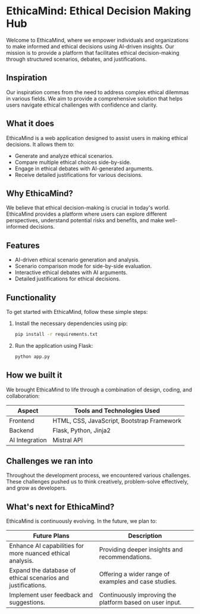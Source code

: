 # EthicaMind: Ethical Decision Making Hub

Welcome to EthicaMind, where we empower individuals and organizations to make informed and ethical decisions using AI-driven insights. Our mission is to provide a platform that facilitates ethical decision-making through structured scenarios, debates, and justifications.

## Inspiration

Our inspiration comes from the need to address complex ethical dilemmas in various fields. We aim to provide a comprehensive solution that helps users navigate ethical challenges with confidence and clarity.

## What it does

EthicaMind is a web application designed to assist users in making ethical decisions. It allows them to:

- Generate and analyze ethical scenarios.
- Compare multiple ethical choices side-by-side.
- Engage in ethical debates with AI-generated arguments.
- Receive detailed justifications for various decisions.

## Why EthicaMind?

We believe that ethical decision-making is crucial in today's world. EthicaMind provides a platform where users can explore different perspectives, understand potential risks and benefits, and make well-informed decisions.

## Features

- AI-driven ethical scenario generation and analysis.
- Scenario comparison mode for side-by-side evaluation.
- Interactive ethical debates with AI arguments.
- Detailed justifications for ethical decisions.

## Functionality

To get started with EthicaMind, follow these simple steps:

1. Install the necessary dependencies using pip:
   ```bash
   pip install -r requirements.txt
   ```

2. Run the application using Flask:
   ```bash
   python app.py
   ```

## How we built it

We brought EthicaMind to life through a combination of design, coding, and collaboration:

| Aspect        | Tools and Technologies Used                 |
|---------------|--------------------------------------------|
| Frontend      | HTML, CSS, JavaScript, Bootstrap Framework |
| Backend       | Flask, Python, Jinja2                      |
| AI Integration| Mistral API                                 |

## Challenges we ran into

Throughout the development process, we encountered various challenges. These challenges pushed us to think creatively, problem-solve effectively, and grow as developers.

## What's next for EthicaMind?

EthicaMind is continuously evolving. In the future, we plan to:

| Future Plans                                       | Description                                |
|-----------------------------------------------------|--------------------------------------------|
| Enhance AI capabilities for more nuanced ethical analysis. | Providing deeper insights and recommendations. |
| Expand the database of ethical scenarios and justifications. | Offering a wider range of examples and case studies. |
| Implement user feedback and suggestions. | Continuously improving the platform based on user input. |
